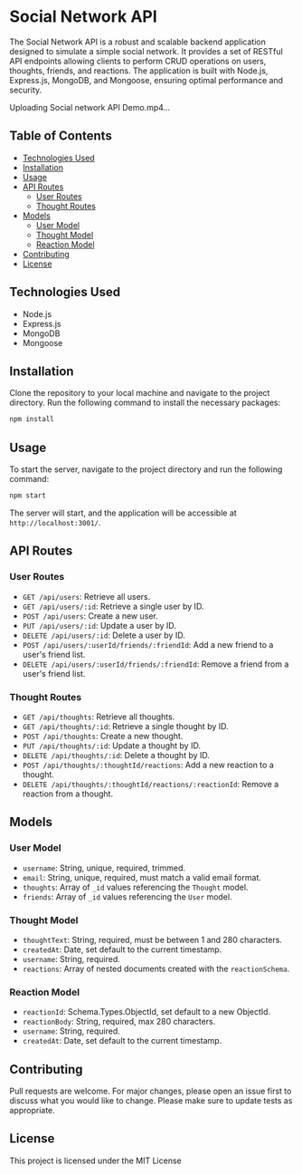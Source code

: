 # Social Network API

The Social Network API is a robust and scalable backend application designed to simulate a simple social network. It provides a set of RESTful API endpoints allowing clients to perform CRUD operations on users, thoughts, friends, and reactions. The application is built with Node.js, Express.js, MongoDB, and Mongoose, ensuring optimal performance and security.


Uploading Social network API Demo.mp4…


## Table of Contents

- [Technologies Used](#technologies-used)
- [Installation](#installation)
- [Usage](#usage)
- [API Routes](#api-routes)
  - [User Routes](#user-routes)
  - [Thought Routes](#thought-routes)
- [Models](#models)
  - [User Model](#user-model)
  - [Thought Model](#thought-model)
  - [Reaction Model](#reaction-model)
- [Contributing](#contributing)
- [License](#license)

## Technologies Used

- Node.js
- Express.js
- MongoDB
- Mongoose

## Installation

Clone the repository to your local machine and navigate to the project directory. Run the following command to install the necessary packages:

```sh
npm install
```

## Usage

To start the server, navigate to the project directory and run the following command:

```sh
npm start
```

The server will start, and the application will be accessible at `http://localhost:3001/`.

## API Routes

### User Routes

- `GET /api/users`: Retrieve all users.
- `GET /api/users/:id`: Retrieve a single user by ID.
- `POST /api/users`: Create a new user.
- `PUT /api/users/:id`: Update a user by ID.
- `DELETE /api/users/:id`: Delete a user by ID.
- `POST /api/users/:userId/friends/:friendId`: Add a new friend to a user's friend list.
- `DELETE /api/users/:userId/friends/:friendId`: Remove a friend from a user's friend list.

### Thought Routes

- `GET /api/thoughts`: Retrieve all thoughts.
- `GET /api/thoughts/:id`: Retrieve a single thought by ID.
- `POST /api/thoughts`: Create a new thought.
- `PUT /api/thoughts/:id`: Update a thought by ID.
- `DELETE /api/thoughts/:id`: Delete a thought by ID.
- `POST /api/thoughts/:thoughtId/reactions`: Add a new reaction to a thought.
- `DELETE /api/thoughts/:thoughtId/reactions/:reactionId`: Remove a reaction from a thought.

## Models

### User Model

- `username`: String, unique, required, trimmed.
- `email`: String, unique, required, must match a valid email format.
- `thoughts`: Array of `_id` values referencing the `Thought` model.
- `friends`: Array of `_id` values referencing the `User` model.

### Thought Model

- `thoughtText`: String, required, must be between 1 and 280 characters.
- `createdAt`: Date, set default to the current timestamp.
- `username`: String, required.
- `reactions`: Array of nested documents created with the `reactionSchema`.

### Reaction Model

- `reactionId`: Schema.Types.ObjectId, set default to a new ObjectId.
- `reactionBody`: String, required, max 280 characters.
- `username`: String, required.
- `createdAt`: Date, set default to the current timestamp.

## Contributing

Pull requests are welcome. For major changes, please open an issue first to discuss what you would like to change. Please make sure to update tests as appropriate.

## License

This project is licensed under the MIT License
